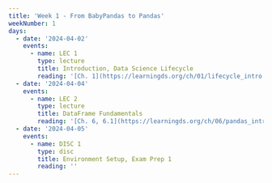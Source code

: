 ```yaml
---
title: 'Week 1 - From BabyPandas to Pandas'
weekNumber: 1
days:
  - date: '2024-04-02'
    events:
      - name: LEC 1
        type: lecture
        title: Introduction, Data Science Lifecycle
        reading: '[Ch. 1](https://learningds.org/ch/01/lifecycle_intro.html)'
  - date: '2024-04-04'
    events:
      - name: LEC 2
        type: lecture
        title: DataFrame Fundamentals
        reading: '[Ch. 6, 6.1](https://learningds.org/ch/06/pandas_intro.html)'
  - date: '2024-04-05'
    events:
      - name: DISC 1
        type: disc
        title: Environment Setup, Exam Prep 1
        reading: ''
---
```

